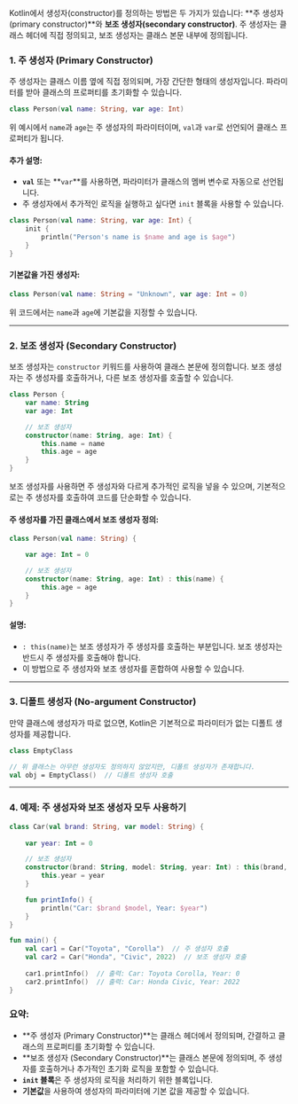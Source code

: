 Kotlin에서 생성자(constructor)를 정의하는 방법은 두 가지가 있습니다: **주 생성자(primary constructor)**와 **보조 생성자(secondary constructor)**. 주 생성자는 클래스 헤더에 직접 정의되고, 보조 생성자는 클래스 본문 내부에 정의됩니다.

### 1. **주 생성자 (Primary Constructor)**

주 생성자는 클래스 이름 옆에 직접 정의되며, 가장 간단한 형태의 생성자입니다. 파라미터를 받아 클래스의 프로퍼티를 초기화할 수 있습니다.

```kotlin
class Person(val name: String, var age: Int)
```

위 예시에서 `name`과 `age`는 주 생성자의 파라미터이며, `val`과 `var`로 선언되어 클래스 프로퍼티가 됩니다.

#### 추가 설명:
- **`val`** 또는 **`var`**를 사용하면, 파라미터가 클래스의 멤버 변수로 자동으로 선언됩니다.
- 주 생성자에서 추가적인 로직을 실행하고 싶다면 `init` 블록을 사용할 수 있습니다.

```kotlin
class Person(val name: String, var age: Int) {
    init {
        println("Person's name is $name and age is $age")
    }
}
```

#### 기본값을 가진 생성자:

```kotlin
class Person(val name: String = "Unknown", var age: Int = 0)
```

위 코드에서는 `name`과 `age`에 기본값을 지정할 수 있습니다.

---

### 2. **보조 생성자 (Secondary Constructor)**

보조 생성자는 `constructor` 키워드를 사용하여 클래스 본문에 정의합니다. 보조 생성자는 주 생성자를 호출하거나, 다른 보조 생성자를 호출할 수 있습니다.

```kotlin
class Person {
    var name: String
    var age: Int

    // 보조 생성자
    constructor(name: String, age: Int) {
        this.name = name
        this.age = age
    }
}
```

보조 생성자를 사용하면 주 생성자와 다르게 추가적인 로직을 넣을 수 있으며, 기본적으로는 주 생성자를 호출하여 코드를 단순화할 수 있습니다.

#### 주 생성자를 가진 클래스에서 보조 생성자 정의:

```kotlin
class Person(val name: String) {

    var age: Int = 0

    // 보조 생성자
    constructor(name: String, age: Int) : this(name) {
        this.age = age
    }
}
```

#### 설명:
- `: this(name)`는 보조 생성자가 주 생성자를 호출하는 부분입니다. 보조 생성자는 반드시 주 생성자를 호출해야 합니다.
- 이 방법으로 주 생성자와 보조 생성자를 혼합하여 사용할 수 있습니다.

---

### 3. **디폴트 생성자 (No-argument Constructor)**

만약 클래스에 생성자가 따로 없으면, Kotlin은 기본적으로 파라미터가 없는 디폴트 생성자를 제공합니다.

```kotlin
class EmptyClass

// 위 클래스는 아무런 생성자도 정의하지 않았지만, 디폴트 생성자가 존재합니다.
val obj = EmptyClass()  // 디폴트 생성자 호출
```

---

### 4. **예제**: 주 생성자와 보조 생성자 모두 사용하기

```kotlin
class Car(val brand: String, var model: String) {
    
    var year: Int = 0

    // 보조 생성자
    constructor(brand: String, model: String, year: Int) : this(brand, model) {
        this.year = year
    }

    fun printInfo() {
        println("Car: $brand $model, Year: $year")
    }
}

fun main() {
    val car1 = Car("Toyota", "Corolla")  // 주 생성자 호출
    val car2 = Car("Honda", "Civic", 2022)  // 보조 생성자 호출
    
    car1.printInfo()  // 출력: Car: Toyota Corolla, Year: 0
    car2.printInfo()  // 출력: Car: Honda Civic, Year: 2022
}
```

### 요약:
- **주 생성자 (Primary Constructor)**는 클래스 헤더에서 정의되며, 간결하고 클래스의 프로퍼티를 초기화할 수 있습니다.
- **보조 생성자 (Secondary Constructor)**는 클래스 본문에 정의되며, 주 생성자를 호출하거나 추가적인 초기화 로직을 포함할 수 있습니다.
- **`init` 블록**은 주 생성자의 로직을 처리하기 위한 블록입니다.
- **기본값**을 사용하여 생성자의 파라미터에 기본 값을 제공할 수 있습니다.